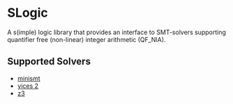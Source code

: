SLogic
=======
A s(imple) logic library that provides an interface to SMT-solvers supporting
quantifier free (non-linear) integer arithmetic (QF_NIA).

Supported Solvers
-----------------
  * [minismt](http://cl-informatik.uibk.ac.at/software/minismt)
  * [yices 2](http://yices.csl.sri.com)
  * [z3](https://github.com/z3prover/z3/wiki)

